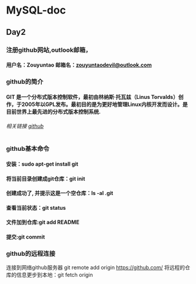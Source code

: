 # MySQL-doc
## Day2
### 注册github网站,outlook邮箱，
#### 用户名：Zouyuntao 邮箱名：zouyuntaodevil@outlook.com
### github的简介
#### GIT 是一个分布式版本控制软件，最初由林纳斯·托瓦兹（Linus Torvalds）创作，于2005年以GPL发布。最初目的是为更好地管理Linux内核开发而设计。是目前世界上最先进的分布式版本控制系统.
###### 相关链接 [github](http://github.com)
#
### github基本命令
#### 安装：sudo apt-get install git
#### 将当前目录创建成git仓库：git init
#### 创建成功了, 并提示这是一个空仓库：ls -al .git
#### 查看当前状态：git status
#### 文件加到仓库:git add README
#### 提交:git commit
### github的远程连接
连接到网络github服务器 git remote add origin https://github.com/
将远程的仓库的信息更步到本地：git fetch origin

